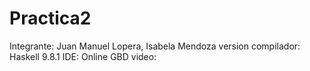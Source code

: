 # Practica2
Integrante: Juan Manuel Lopera, Isabela Mendoza
version compilador: Haskell 9.8.1
IDE: Online GBD
video: 

